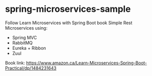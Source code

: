 # spring-microservices-sample
Follow Learn Microservices with Spring Boot book
Simple Rest Microservices using:
- Spring MVC
- RabbitMQ
- Eureka + Ribbon
- Zuul

Book link: https://www.amazon.ca/Learn-Microservices-Spring-Boot-Practical/dp/1484231643
